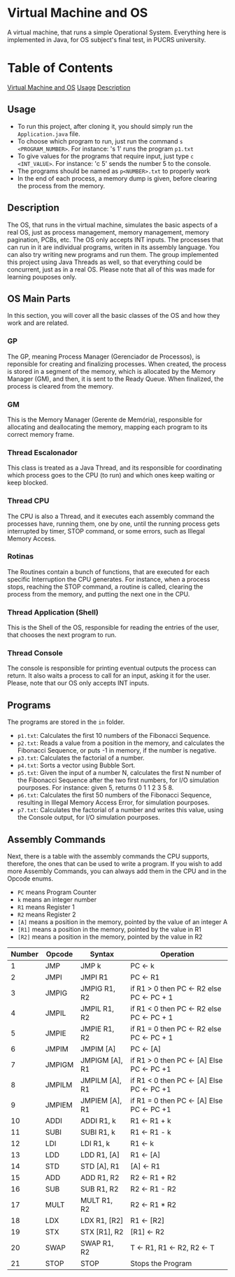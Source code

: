 # Virtual Machine and OS
A virtual machine, that runs a simple Operational System. Everything here is implemented in Java, for OS subject's final test, in PUCRS university. 

# Table of Contents  
[Virtual Machine and OS](#virtual-machine-and-os)
[Usage](##usage)
[Description](##description)


## Usage
- To run this project, after cloning it, you should simply run the ```Application.java``` file.
- To choose which program to run, just run the command ```s <PROGRAM_NUMBER>```. For instance: 's 1' runs the program ```p1.txt```
- To give values for the programs that require input, just type ``` c <INT_VALUE> ```. For instance: 'c 5' sends the number 5 to the console.
- The programs should be named as ```p<NUMBER>.txt``` to properly work
- In the end of each process, a memory dump is given, before clearing the process from the memory.

## Description
The OS, that runs in the virtual machine, simulates the basic aspects of a real OS, just as process management, memory management, memory pagination, PCBs, etc. The OS only accepts INT inputs. The processes that can run in it are individual programs, writen in its assembly language. You can also try writing new programs and run them. The group implemented this project using Java Threads as well, so that everything could be concurrent, just as in a real OS. Please note that all of this was made for learning pouposes only.

## OS Main Parts
In this section, you will cover all the basic classes of the OS and how they work and are related.

### GP
The GP, meaning Process Manager (Gerenciador de Processos), is reponsible for creating and finalizing processes. When created, the process is stored in a segment of the memory, which is allocated by the Memory Manager (GM), and then, it is sent to the Ready Queue. When finalized, the process is cleared from the memory. 

### GM
This is the Memory Manager (Gerente de Memória), responsible for allocating and deallocating the memory, mapping each program to its correct memory frame.

### Thread Escalonador
This class is treated as a Java Thread, and its responsible for coordinating which process goes to the CPU (to run) and which ones keep waiting or keep blocked.

### Thread CPU
The CPU is also a Thread, and it executes each assembly command the processes have, running them, one by one, until the running process gets interrupted by timer, STOP command, or some errors, such as Illegal Memory Access.

### Rotinas
The Routines contain a bunch of functions, that are executed for each specific Interruption the CPU generates. For instance, when a process stops, reaching the STOP command, a routine is called, clearing the process from the memory, and putting the next one in the CPU.

### Thread Application (Shell)
This is the Shell of the OS, responsible for reading the entries of the user, that chooses the next program to run.

### Thread Console
The console is responsible for printing eventual outputs the process can return. It also waits a process to call for an input, asking it for the user. Please, note that our OS only accepts INT inputs.


## Programs
The programs are stored in the ```in``` folder.
 - ```p1.txt```: Calculates the first 10 numbers of the Fibonacci Sequence.
 - ```p2.txt```: Reads a value from a position in the memory, and calculates the Fibonacci Sequence, or puts -1 in memory, if the number is negative.
 - ```p3.txt```: Calculates the factorial of a number.
 - ```p4.txt```: Sorts a  vector using Bubble Sort.
 - ```p5.txt```: Given the input of a number N, calculates the first N number of the Fibonacci Sequence after the two first numbers, for I/O simulation pourposes. For instance: given 5, returns 0 1 1 2 3 5 8.
 - ```p6.txt```: Calculates the first 50 numbers of the Fibonacci Sequence, resulting in Illegal Memory Access Error, for simulation pourposes.
 - ```p7.txt```: Calculates the factorial of a number and writes this value, using the Console output, for I/O simulation pourposes.
 
 ## Assembly Commands
 Next, there is a table with the assembly commands the CPU supports, therefore, the ones that can be used to write a program. If you wish to add more Assembly Commands, you can always add them in the CPU and in the Opcode enums.
- ``` PC ``` means Program Counter
-  ``` k ``` means an integer number
-  ``` R1 ``` means Register 1
-  ``` R2 ``` means Register 2
-  ``` [A] ``` means a position in the memory, pointed by the value of an integer A
-  ``` [R1] ``` means a position in the memory, pointed by the value in R1
-  ``` [R2] ``` means a position in the memory, pointed by the value in R2
 
| Number  |  Opcode  | Syntax  |  Operation  |
| ------- | -------- | ------- | ----------- |
| 1 | JMP | JMP k | PC &#8592; k |
| 2 | JMPI | JMPI R1 | PC &#8592; R1 |
| 3 | JMPIG | JMPIG R1, R2 | if R1 > 0 then PC &#8592; R2 else PC &#8592; PC + 1 |
| 4 | JMPIL | JMPIL R1, R2 | if R1 < 0 then PC &#8592; R2 else PC &#8592; PC + 1 |
| 5 | JMPIE | JMPIE R1, R2 | if R1 = 0 then PC &#8592; R2 else PC &#8592; PC + 1 |
| 6 | JMPIM | JMPIM [A] | PC &#8592; [A] |
| 7 | JMPIGM | JMPIGM [A], R1 | if R1 > 0 then PC &#8592; [A] Else PC &#8592; PC +1 |
| 8 | JMPILM | JMPILM [A], R1 | if R1 < 0 then PC &#8592; [A] Else PC &#8592; PC +1 |
| 9 | JMPIEM | JMPIEM [A], R1 | if R1 = 0 then PC &#8592; [A] Else PC &#8592; PC +1 |
| 10 | ADDI | ADDI R1, k | R1 &#8592; R1 + k |
| 11 | SUBI | SUBI R1, k | R1 &#8592; R1 - k |
| 12 | LDI |  LDI R1, k | R1 &#8592; k |
| 13 | LDD | LDD R1, [A] | R1 &#8592; [A] |
| 14 | STD | STD [A], R1 | [A] &#8592; R1 |
| 15 | ADD | ADD R1, R2 | R2 &#8592; R1 + R2 |
| 16 | SUB | SUB R1, R2 | R2 &#8592; R1 - R2 |
| 17 | MULT | MULT R1, R2 | R2 &#8592; R1 * R2 |
| 18 | LDX | LDX R1, [R2] | R1 &#8592; [R2] |
| 19 | STX | STX [R1], R2 | [R1] &#8592; R2 |
| 20 | SWAP | SWAP R1, R2 | T &#8592; R1, R1 &#8592; R2, R2 &#8592; T |
| 21 | STOP | STOP | Stops the Program |
